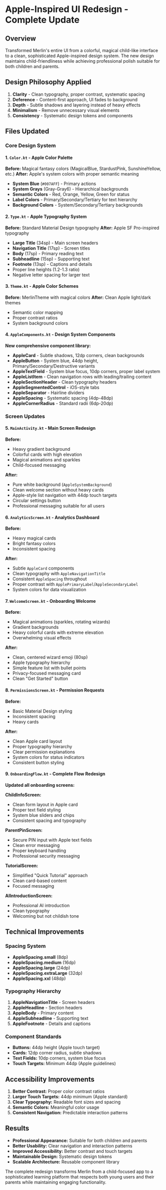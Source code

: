 # Apple-Inspired UI Redesign - Complete Update

## Overview
Transformed Merlin's entire UI from a colorful, magical child-like interface to a clean, sophisticated Apple-inspired design system. The new design maintains child-friendliness while achieving professional polish suitable for both children and parents.

## Design Philosophy Applied
1. **Clarity** - Clean typography, proper contrast, systematic spacing
2. **Deference** - Content-first approach, UI fades to background
3. **Depth** - Subtle shadows and layering instead of heavy effects
4. **Minimalism** - Remove unnecessary visual elements
5. **Consistency** - Systematic design tokens and components

## Files Updated

### Core Design System

#### 1. `Color.kt` - Apple Color Palette
**Before:** Magical fantasy colors (MagicalBlue, StardustPink, SunshineYellow, etc.)
**After:** Apple's system colors with proper semantic meaning
- **System Blue** (`#007AFF`) - Primary actions
- **System Grays** (Gray-Gray6) - Hierarchical backgrounds
- **Semantic Colors** - Red, Orange, Yellow, Green for status
- **Label Colors** - Primary/Secondary/Tertiary for text hierarchy
- **Background Colors** - System/Secondary/Tertiary backgrounds

#### 2. `Type.kt` - Apple Typography System
**Before:** Standard Material Design typography
**After:** Apple SF Pro-inspired typography
- **Large Title** (34sp) - Main screen headers
- **Navigation Title** (17sp) - Screen titles
- **Body** (17sp) - Primary reading text
- **Subheadline** (15sp) - Supporting text
- **Footnote** (13sp) - Captions and details
- Proper line heights (1.2-1.3 ratio)
- Negative letter spacing for larger text

#### 3. `Theme.kt` - Apple Color Schemes
**Before:** MerlinTheme with magical colors
**After:** Clean Apple light/dark themes
- Semantic color mapping
- Proper contrast ratios
- System background colors

#### 4. `AppleComponents.kt` - Design System Components
**New comprehensive component library:**
- **AppleCard** - Subtle shadows, 12dp corners, clean backgrounds
- **AppleButton** - System blue, 44dp height, Primary/Secondary/Destructive variants
- **AppleTextField** - System blue focus, 10dp corners, proper label system
- **AppleListItem** - Clean navigation rows with leading/trailing content
- **AppleSectionHeader** - Clean typography headers
- **AppleSegmentedControl** - iOS-style tabs
- **AppleSeparator** - Hairline dividers
- **AppleSpacing** - Systematic spacing (4dp-48dp)
- **AppleCornerRadius** - Standard radii (6dp-20dp)

### Screen Updates

#### 5. `MainActivity.kt` - Main Screen Redesign
**Before:**
- Heavy gradient background
- Colorful cards with high elevation
- Magical animations and sparkles
- Child-focused messaging

**After:**
- Pure white background (`AppleSystemBackground`)
- Clean welcome section without heavy cards
- Apple-style list navigation with 44dp touch targets
- Circular settings button
- Professional messaging suitable for all users

#### 6. `AnalyticsScreen.kt` - Analytics Dashboard
**Before:**
- Heavy magical cards
- Bright fantasy colors
- Inconsistent spacing

**After:**
- Subtle `AppleCard` components
- Clean typography with `AppleNavigationTitle`
- Consistent `AppleSpacing` throughout
- Proper contrast with `ApplePrimaryLabel`/`AppleSecondaryLabel`
- System colors for data visualization

#### 7. `WelcomeScreen.kt` - Onboarding Welcome
**Before:**
- Magical animations (sparkles, rotating wizards)
- Gradient backgrounds
- Heavy colorful cards with extreme elevation
- Overwhelming visual effects

**After:**
- Clean, centered wizard emoji (80sp)
- Apple typography hierarchy
- Simple feature list with bullet points
- Privacy-focused messaging card
- Clean "Get Started" button

#### 8. `PermissionsScreen.kt` - Permission Requests
**Before:**
- Basic Material Design styling
- Inconsistent spacing
- Heavy cards

**After:**
- Clean Apple card layout
- Proper typography hierarchy
- Clear permission explanations
- System colors for status indicators
- Consistent button styling

#### 9. `OnboardingFlow.kt` - Complete Flow Redesign
**Updated all onboarding screens:**

**ChildInfoScreen:**
- Clean form layout in Apple card
- Proper text field styling
- System blue sliders and chips
- Consistent spacing and typography

**ParentPinScreen:**
- Secure PIN input with Apple text fields
- Clean error messaging
- Proper keyboard handling
- Professional security messaging

**TutorialScreen:**
- Simplified "Quick Tutorial" approach
- Clean card-based content
- Focused messaging

**AIIntroductionScreen:**
- Professional AI introduction
- Clean typography
- Welcoming but not childish tone

## Technical Improvements

### Spacing System
- **AppleSpacing.small** (8dp)
- **AppleSpacing.medium** (16dp) 
- **AppleSpacing.large** (24dp)
- **AppleSpacing.extraLarge** (32dp)
- **AppleSpacing.xxl** (48dp)

### Typography Hierarchy
1. **AppleNavigationTitle** - Screen headers
2. **AppleHeadline** - Section headers
3. **AppleBody** - Primary content
4. **AppleSubheadline** - Supporting text
5. **AppleFootnote** - Details and captions

### Component Standards
- **Buttons:** 44dp height (Apple touch target)
- **Cards:** 12dp corner radius, subtle shadows
- **Text Fields:** 10dp corners, system blue focus
- **Touch Targets:** Minimum 44dp (Apple guidelines)

## Accessibility Improvements
1. **Better Contrast:** Proper color contrast ratios
2. **Larger Touch Targets:** 44dp minimum (Apple standard)
3. **Clear Typography:** Readable font sizes and spacing
4. **Semantic Colors:** Meaningful color usage
5. **Consistent Navigation:** Predictable interaction patterns

## Results
- **Professional Appearance:** Suitable for both children and parents
- **Better Usability:** Clear navigation and interaction patterns
- **Improved Accessibility:** Better contrast and touch targets
- **Maintainable Design:** Systematic design tokens
- **Scalable Architecture:** Reusable component library

The complete redesign transforms Merlin from a child-focused app to a sophisticated learning platform that respects both young users and their parents while maintaining engaging functionality. 